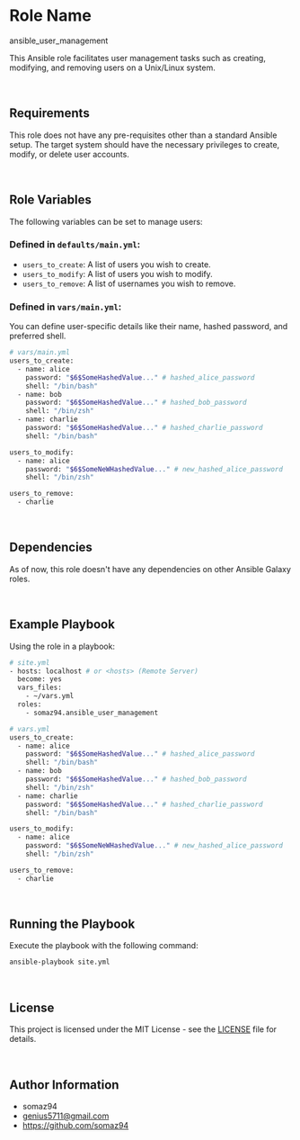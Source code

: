 # Role Name

ansible_user_management

This Ansible role facilitates user management tasks such as creating, modifying, and removing users on a Unix/Linux system.

<br/>

## Requirements

This role does not have any pre-requisites other than a standard Ansible setup. The target system should have the necessary privileges to create, modify, or delete user accounts.

<br/>

## Role Variables

The following variables can be set to manage users:

### Defined in `defaults/main.yml`:
- `users_to_create`: A list of users you wish to create.
- `users_to_modify`: A list of users you wish to modify.
- `users_to_remove`: A list of usernames you wish to remove.

### Defined in `vars/main.yml`:

You can define user-specific details like their name, hashed password, and preferred shell.

```bash
# vars/main.yml
users_to_create:
  - name: alice
    password: "$6$SomeHashedValue..." # hashed_alice_password
    shell: "/bin/bash"
  - name: bob
    password: "$6$SomeHashedValue..." # hashed_bob_password
    shell: "/bin/zsh"
  - name: charlie
    password: "$6$SomeHashedValue..." # hashed_charlie_password
    shell: "/bin/bash"

users_to_modify:
  - name: alice
    password: "$6$SomeNeWHashedValue..." # new_hashed_alice_password
    shell: "/bin/zsh"

users_to_remove:
  - charlie
```

<br/>

## Dependencies

As of now, this role doesn't have any dependencies on other Ansible Galaxy roles.

<br/>

## Example Playbook

Using the role in a playbook:

```bash
# site.yml
- hosts: localhost # or <hosts> (Remote Server)
  become: yes
  vars_files:
    - ~/vars.yml
  roles:
    - somaz94.ansible_user_management
```

```bash
# vars.yml
users_to_create:
  - name: alice
    password: "$6$SomeHashedValue..." # hashed_alice_password
    shell: "/bin/bash"
  - name: bob
    password: "$6$SomeHashedValue..." # hashed_bob_password
    shell: "/bin/zsh"
  - name: charlie
    password: "$6$SomeHashedValue..." # hashed_charlie_password
    shell: "/bin/bash"

users_to_modify:
  - name: alice
    password: "$6$SomeNeWHashedValue..." # new_hashed_alice_password
    shell: "/bin/zsh"

users_to_remove:
  - charlie
```

<br/>

## Running the Playbook

Execute the playbook with the following command:

```bash
ansible-playbook site.yml
```

<br/>

## License

This project is licensed under the MIT License - see the [LICENSE](LICENSE) file for details.

<br/>

## Author Information

- somaz94
- genius5711@gmail.com
- https://github.com/somaz94

